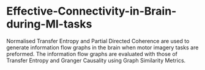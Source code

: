 # Effective-Connectivity-in-Brain-during-MI-tasks
Normalised Transfer Entropy and Partial Directed Coherence are used to generate information flow graphs in the brain when motor imagery tasks are preformed. The information flow graphs are evaluated with those of Transfer Entropy and Granger Causality using Graph Similarity Metrics.
